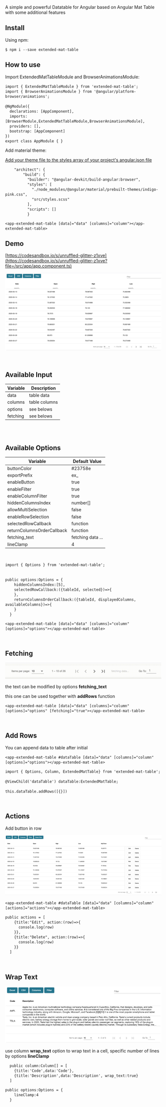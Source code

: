 A simple and powerful Datatable for Angular based on Angular Mat Table with some additional features
## Install

Using npm:
```
$ npm i --save extended-mat-table
```

## How to use

Import ExtendedMatTableModule and BrowserAnimationsModule:
```
import { ExtendedMatTableModule } from 'extended-mat-table';
import { BrowserAnimationsModule } from '@angular/platform-browser/animations';

@NgModule({
  declarations: [AppComponent],
  imports: [BrowserModule,ExtendedMatTableModule,BrowserAnimationsModule],
  providers: [],
  bootstrap: [AppComponent]
})
export class AppModule { }
```

Add material theme:

[Add your theme file to the styles array of your project's angular.json file](https://angular.io/guide/workspace-config#styles-and-scripts-configuration)
```
    "architect": {
        "build": {
          "builder": "@angular-devkit/build-angular:browser",
          "styles": [
            "./node_modules/@angular/material/prebuilt-themes/indigo-pink.css",
            "src/styles.scss"
          ],
          "scripts": []
          }

```

```
<app-extended-mat-table [data]="data" [columns]="column"></app-extended-mat-table>
```

## Demo

[https://codesandbox.io/s/unruffled-glitter-z1xve](https://codesandbox.io/s/unruffled-glitter-z1xve?file=/src/app/app.component.ts)

![Image of Demo](https://github.com/kerrexwong/ExtendedMatTable/raw/main/src/assets/screenshot.png)

<br>

## Available Input
| Variable           | Description |
|--------------------|---------------|
| data        | table data      |
| columns       | table columns           |
| options       | see belows           |
| fetching       | see belows           |

<br>
<br>

## Available Options


| Variable           | Default Value |
|--------------------|---------------|
| buttonColor        | #23758e       |
| exportPrefix       | ex_           |
| enableButton       | true          |
| enableFilter       | true          |
| enableColumnFilter | true          |
| hiddenColumnsIndex | number[]      |
| allowMultiSelection| false         |
| enableRowSelection | false         |
| selectedRowCallback| function      |
| returnColumnsOrderCallback| function      |
| fetching_text| fetching data ...|
| lineClamp | 4 |
<br>

```
import { Options } from 'extended-mat-table';


public options:Options = {
    hiddenColumnsIndex:[5],
    selectedRowCallback:({tableId, selected})=>{
    },
    returnColumnsOrderCallback:({tableId, displayedColumns, availableColumns})=>{
    }
  }
```

```
<app-extended-mat-table [data]="data" [columns]="column" [options]="options"></app-extended-mat-table>
```
<br>

## Fetching

![fetching](https://github.com/kerrexwong/ExtendedMatTable/raw/main/src/assets/fetching.gif)

the text can be modified by options **fetching_text**

this one can be used together with **addRows** function

```
<app-extended-mat-table [data]="data" [columns]="column" [options]="options" [fetching]="true"></app-extended-mat-table>
```

<br>

## Add Rows
You can append data to table after initial

```
<app-extended-mat-table #dataTable [data]="data" [columns]="column" [options]="options"></app-extended-mat-table>
```

```
import { Options, Column, ExtendedMatTable} from 'extended-mat-table';

@ViewChild('dataTable') dataTable:ExtendedMatTable;

this.dataTable.addRows([{}])

```

<br>

## Actions
Add button in row
<br>

![Image of Demo](https://github.com/kerrexwong/ExtendedMatTable/raw/main/src/assets/actions.png)
<br>

```
<app-extended-mat-table #dataTable [data]="data" [columns]="column" [actions]="actions"></app-extended-mat-table>
```
```
public actions = [
    {title:"Edit", action:(row)=>{
      console.log(row)
    }},
    {title:"Delete", action:(row)=>{
      console.log(row)
    }}
  ]
```
<br>

## Wrap Text
![Image of Wrap Text Demo](https://github.com/kerrexwong/ExtendedMatTable/raw/main/src/assets/wrap_text.png)

use column **wrap_text** option to wrap text in a cell, specific number of lines by options **lineClamp**

```
  public column:Column[] = [
    {title:'Code',data:'Code'},
    {title:'Description',data:'Description', wrap_text:true}
  ]

```

```
public options:Options = {
    lineClamp:4
  }
```